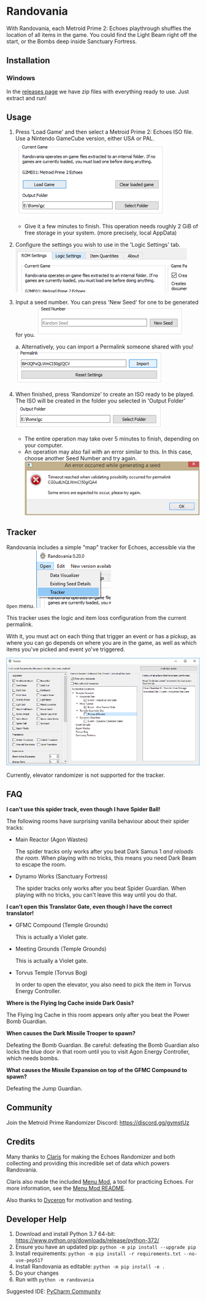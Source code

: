 # Randovania
With Randovania, each Metroid Prime 2: Echoes playthrough shuffles the location of all items in the game.
You could find the Light Beam right off the start, or the Bombs deep inside Sanctuary Fortress.  

## Installation

### Windows

In the [releases page](https://github.com/henriquegemignani/randovania/releases) we have zip files
with everything ready to use. Just extract and run!

## Usage

1. Press 'Load Game' and then select a Metroid Prime 2: Echoes ISO file.
Use a Nintendo GameCube version, either USA or PAL.
 ![Randovania Main GUI](randovania-readme/gui-1.png)
   - Give it a few minutes to finish. This operation needs roughly 2 GiB of free
   storage in your system. (more precisely, local AppData)

2. Configure the settings you wish to use in the 'Logic Settings' tab.
 ![Logic Settings Tab](randovania-readme/gui-2.png)
  
3. Input a seed number. You can press 'New Seed' for one to be generated for you.
 ![New Seed](randovania-readme/gui-3.png)

    a. Alternatively, you can import a Permalink someone shared with you!
     ![Permalink](randovania-readme/gui-4.png) 

4. When finished, press 'Randomize' to create an ISO ready to be played. The ISO will be created
in the folder you selected in 'Output Folder'
 ![Output Folder](randovania-readme/gui-5.png)
   - The entire operation may take over 5 minutes to finish, depending on your computer.
   - An operation may also fail with an error similar to this. In this case, choose another Seed
   Number and try again.
    ![Generation Failure](randovania-readme/gui-6.png)
   
## Tracker

Randovania includes a simple "map" tracker for Echoes, accessible via the `Open` menu.
![Tracker Button](randovania-readme/gui-tracker-open.png)

This tracker uses the logic and item loss configuration from the current permalink.

With it, you must act on each thing that trigger an event or has a pickup, as where you can go depends on where you are
in the game, as well as which items you've picked and event yo've triggered.

![Tracker](randovania-readme/gui-tracker.png)

Currently, elevator randomizer is not supported for the tracker. 
   
## FAQ

**I can't use this spider track, even though I have Spider Ball!**

The following rooms have surprising vanilla behaviour about their spider tracks:

* Main Reactor (Agon Wastes)

    The spider tracks only works after you beat Dark Samus 1 *and reloads the room*.
    When playing with no tricks, this means you need Dark Beam to escape the room.

* Dynamo Works (Sanctuary Fortress)

    The spider tracks only works after you beat Spider Guardian. When playing with no tricks,
    you can't leave this way until you do that.

**I can't open this Translator Gate, even though I have the correct translator!**

* GFMC Compound (Temple Grounds)
    
    This is actually a Violet gate.
    
* Meeting Grounds (Temple Grounds)

    This is actually a Violet gate.
    
* Torvus Temple (Torvus Bog)

    In order to open the elevator, you also need to pick the item in Torvus Energy Controller.
    
**Where is the Flying Ing Cache inside Dark Oasis?**

The Flying Ing Cache in this room appears only after you beat the Power Bomb Guardian.

**When causes the Dark Missile Trooper to spawn?**

Defeating the Bomb Guardian. Be careful: defeating the Bomb Guardian also locks the blue door
in that room until you to visit Agon Energy Controller, which needs bombs.

**What causes the Missile Expansion on top of the GFMC Compound to spawn?**

Defeating the Jump Guardian.
       
## Community

Join the Metroid Prime Randomizer Discord: https://discord.gg/gymstUz
 
## Credits

Many thanks to [Claris](https://www.twitch.tv/claris) for
making the Echoes Randomizer and both collecting and providing this
incredible set of data which powers Randovania.

Claris also made the included [Menu Mod](https://www.dropbox.com/s/yhqqafaxfo3l4vn/Echoes%20Menu.7z),
a tool for practicing Echoes. For more information, see the
[Menu Mod README](https://www.dropbox.com/s/yhqqafaxfo3l4vn/Echoes%20Menu.7z?file_subpath=%2FEchoes+Menu%2Freadme.txt).

Also thanks to [Dyceron](https://www.twitch.tv/dyceron) for motivation and testing.

## Developer Help

1. Download and install Python 3.7 64-bit: https://www.python.org/downloads/release/python-372/
2. Ensure you have an updated pip: `python -m pip install --upgrade pip`
3. Install requirements: `python -m pip install -r requirements.txt --no-use-pep517`
4. Install Randovania as editable: `python -m pip install -e .`
5. Do your changes
6. Run with `python -m randovania`

Suggested IDE: [PyCharm Community](https://www.jetbrains.com/pycharm/download/)
